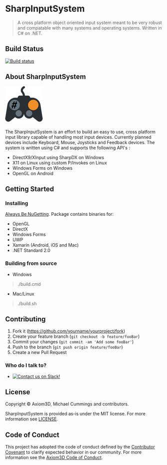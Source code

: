 # SharpInputSystem
> A cross platform object oriented input system meant to be very robust and compatable with many systems and operating systems. Written in C# on .NET.

## Build Status

[![Build status](https://ci.appveyor.com/api/projects/status/scy7wjq7ppwvll7s?svg=true)](https://ci.appveyor.com/project/borrillis/sharpinputsystem)

## About SharpInputSystem

![](doc/assets/img/SharpInputSystem-Icon.png)

The SharpInputSystem is an effort to build an easy to use, cross platform input library capable of handling most input devices. Currently planned devices include Keyboard, Mouse, Joysticks and Feedback devices.
The system is written using C# and supports the following API's :

- DirectX9/XInput using SharpDX on Windows
- X11 on Linux using custom P/Invokes on Linux
- Windows Forms on Windows
- OpenGL on Android

## Getting Started

### Installing

[Always Be NuGetting](https://nuget.org/packages/SharpInputSystem/). Package contains binaries for:

- OpenGL
- DirectX
- Windows Forms
- UWP
- Xamarin (Android, iOS and Mac)
- .NET Standard 2.0

### Building from source

- Windows
> ./build.cmd

- Mac/Linux
> ./build.sh

## Contributing

1. Fork it (<https://github.com/yourname/yourproject/fork>)
2. Create your feature branch (`git checkout -b feature/fooBar`)
3. Commit your changes (`git commit -am 'Add some fooBar'`)
4. Push to the branch (`git push origin feature/fooBar`)
5. Create a new Pull Request

### Who do I talk to?

- [![Contact us on Slack!](https://img.shields.io/badge/chat-slack-ff69b4.svg)](https://axiom3d.slack.com/messages/CF7TEK2KW)

## License

Copyright © Axiom3D, Michael Cummings and contributors.

SharpInputSystem is provided as-is under the MIT license. For more information see [LICENSE](https://github.com/axiom3d/sharpinputsystem/blob/master/LICENSE.txt).

## Code of Conduct

This project has adopted the code of conduct defined by the [Contributor Covenant](http://contributor-covenant.org/)
to clarify expected behavior in our community.
For more information see the [Axiom3D Code of Conduct](http://axiom3d.github.io/code-of-conduct).
